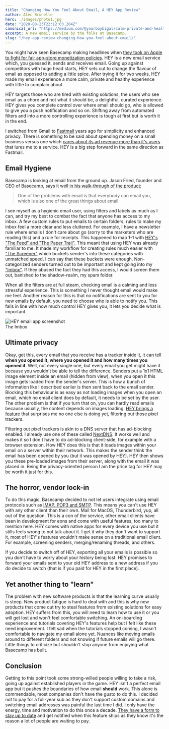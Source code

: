```yaml
---
title: "Changing How You Feel About Email, A HEY App Review"
author: Alec Brunelle
hero: ./images/photo1.jpg
date: "2020-08-23T22:12:03.284Z"
canonical_url: "https://medium.com/@yourboybigal/calm-private-and-healthy-a-hey-email-review-b26d13f5a220"
excerpt: A new email service by the folks at Basecamp.
slug: "/hey-app-review-changing-how-you-feel-about-email/"
---
```


You might have seen Basecamp making headlines when [they took on Apple to fight for fair app-store monetization policies](https://www.theverge.com/2020/6/18/21296180/apple-hey-email-app-basecamp-rejection-response-controversy-antitrust-regulation). HEY is a new email service which, you guessed it, sends and receives email. Going up against competitors with huge head starts, HEY sets out to change the flavour of email as opposed to adding a little spice. After trying it for two weeks, HEY made my email experience a more calm, private and healthy experience with little to complain about.

HEY targets those who are tired with existing solutions, the users who see email as a chore and not what it should be, a delightful, curated experience. HEY gives you complete control over where email should go, who is allowed to give you a push notification and so on. Shifting away from automated filters and into a more controlling experience is tough at first but is worth it in the end.

I switched from Gmail to [Fastmail](https://www.fastmail.com) years ago for simplicity and enhanced privacy. There is something to be said about spending money on a small business versus one which [cares about its ad revenue more than it's users](https://techcrunch.com/2020/01/23/squint-and-youll-click-it/) that lures me to a service. HEY is a big step forward in the same direction as Fastmail.

## Email Hygiene

Basecamp is looking at email from the ground up. Jason Fried, founder and CEO of Basecamp, says it well [in his walk-through of the product:](https://youtu.be/UCeYTysLyGI?t=44)

> One of the problems with email is that everybody can email you, which is also one of the great things about email

I see myself as a hygienic email user, using filters and labels as much as I can, and try my best to combat the fact that anyone has access to my inbox. A few custom rules to put emails to certain folders, rules to make my inbox feel a more clear and less cluttered. For example, I have a newsletter rule where emails I don't care about go (sorry to the marketers who are reading this) and a rule for receipts. This happened to map 1-1 with [HEY's "The Feed" and "The Paper Trail"](https://hey.com/how-it-works). This meant that using HEY was already familiar to me. It made my workflow for creating rules much easier with ["The Screener"](https://hey.com/how-it-works) which buckets sender's into these categories with unmatched speed. I can say that these buckets were enough. Non-categorized senders turned out to be important and kept going into my ["Imbox"](https://hey.com/features/the-imbox/). If they abused the fact they had this access, I would screen them out, banished to the shadow-realm, my spam folder.

When all the filters are at full steam, checking email is a calming and less stressful experience. This is something I never thought email would make me feel. Another reason for this is that no notifications are sent to you for new emails by default, you need to choose who is able to notify you. This falls in line with how much control HEY gives you, it lets you decide what is important.

<div class="Image__Medium">
  <img src="https://res.cloudinary.com/dscgr6mcw/image/upload/v1595858961/hey-email-post/preview-imbox-508814e250e89a00b534371089a2310ff7d89796fbaa17d199bf8ae1f44ab114.jpg" alt="HEY email app screenshot"/>
  <figcaption>The Imbox</figcaption>
</div>

## Ultimate privacy

Okay, get this, every email that you receive has a tracker inside it, it can tell **when you opened it, where you opened it and how many times you opened it**. Well, not every single one, but every email you get might have it because you wouldn't be able to tell the difference. Senders put a 1x1 HTML image element inside an email (hidden from view), when you open it this image gets loaded from the sender's server. This is how a bunch of information like I described earlier is then sent back to the email sender. Blocking this behaviour is as easy as not loading images when you open an email, which no email client does by default, it needs to be set by the user. The other problem is that if you turn that on, you can hardly read emails because usually, the content depends on images loading. [HEY brings a feature](https://hey.com/features/spy-pixel-blocker/) that surprises me no one else is doing yet, filtering out those pixel trackers.

Filtering out pixel trackers is akin to a DNS server that has ad-blocking enabled. I already use one of these called [NextDNS](https://nextdns.io/). It works well and makes it so I don't have to do ad-blocking client-side, for example with a browser extension. How HEY does this is that it loads images within your email on a server within their network. This makes the sender think the email has been opened by you (but it was opened by HEY). HEY then shows you these pre-loaded images from their server, along with the email it was placed in. Being the privacy-oriented person I am the price tag for HEY may be worth it just for this.

## The horror, vendor lock-in

To do this magic, Basecamp decided to not let users integrate using email protocols such as [IMAP, POP3 and SMTP](https://www.emailaddressmanager.com/tips/protocol.html). This means you can't use HEY with any other client than their own. Mail for MacOS, Thunderbird, yup, all out of the question. This is a con of the service, other email clients have been in development for eons and come with useful features, too many to mention here. HEY comes with native apps for every device you use but it stills feels wrong to not talk about it. I get it why they don't want to support it, most of HEY's features wouldn't make sense on a traditional email client. For example, screening senders, merging/renaming threads, and others.

If you decide to switch off of HEY, exporting all your emails is possible so you don't have to worry about your history being lost. HEY promises to forward your emails sent to your old HEY address to a new address if you do decide to switch (that is if you paid for HEY in the first place).

## Yet another thing to "learn"

The problem with new software products is that the learning curve usually is steep. New product fatigue is hard to deal with and this is why new products that come out try to steal features from existing solutions for easy adoption. HEY suffers from this, you will need to learn how to use it or you will get lost and won't feel comfortable switching. An on-boarding experience and tutorials covering HEY's features help but I felt like these need improvement. I felt sad when the tutorials stopped coming, I wasn't comfortable to navigate my email alone yet. Nuances like moving emails around to different folders and not knowing if future emails will go there. Little things to criticize but shouldn't stop anyone from enjoying what Basecamp has built.

## Conclusion

Getting to this point took some strong-willed people willing to take a risk, going up against established players in the game. HEY isn't a perfect email app but it pushes the boundaries of how email **should** work. This alone is commendable, most companies don't have the gusto to do this. I decided not to pay for a full-year sub as they don't support custom domains and switching email addresses was painful the last time I did. I only have the energy, time and motivation to do this once a decade. [They have a form to stay up to date](https://hey.com/custom-domains/) and get notified when this feature ships as they know it's the reason a lot of people are waiting to pay.
